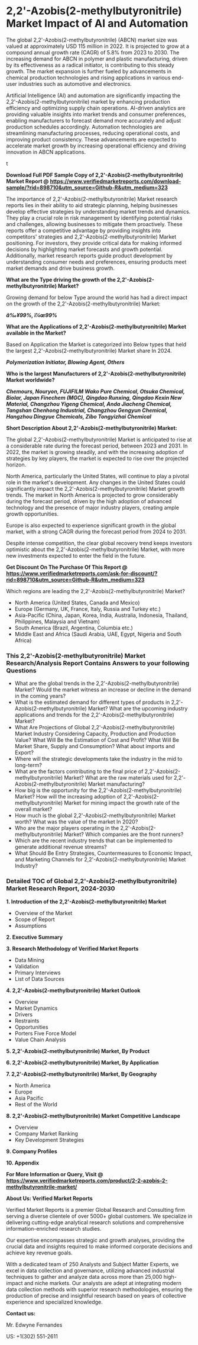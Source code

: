 <meta name="title" content="Global 2,2'-Azobis(2-methylbutyronitrile) Market Impact of AI and Automation"><meta name="description" content="The global 2,2'-Azobis(2-methylbutyronitrile) (ABCN) market size was valued at approximately USD 115 million in 2022. It is projected to grow at a compound annual grow"><meta name="title" content="2,2'-Azobis(2-methylbutyronitrile) Market Size, Share, Scope, Trends, Growth, Opportunities, Analysis, Forecast"><h1>2,2'-Azobis(2-methylbutyronitrile) Market Impact of AI and Automation</h1><p>The global 2,2'-Azobis(2-methylbutyronitrile) (ABCN) market size was valued at approximately USD 115 million in 2022. It is projected to grow at a compound annual growth rate (CAGR) of 5.8% from 2023 to 2030. The increasing demand for ABCN in polymer and plastic manufacturing, driven by its effectiveness as a radical initiator, is contributing to this steady growth. The market expansion is further fueled by advancements in chemical production technologies and rising applications in various end-user industries such as automotive and electronics.</p><p>Artificial Intelligence (AI) and automation are significantly impacting the 2,2'-Azobis(2-methylbutyronitrile) market by enhancing production efficiency and optimizing supply chain operations. AI-driven analytics are providing valuable insights into market trends and consumer preferences, enabling manufacturers to forecast demand more accurately and adjust production schedules accordingly. Automation technologies are streamlining manufacturing processes, reducing operational costs, and improving product consistency. These advancements are expected to accelerate market growth by increasing operational efficiency and driving innovation in ABCN applications.</p>t</p><p id="" class=""><strong>Download Full PDF Sample Copy of 2,2'-Azobis(2-methylbutyronitrile) Market Report @ <a href="https://www.verifiedmarketreports.com/download-sample/?rid=898710&utm_source=Github-R&utm_medium=323" target="_blank">https://www.verifiedmarketreports.com/download-sample/?rid=898710&utm_source=Github-R&utm_medium=323</a></strong></p><p>The importance of&nbsp;2,2'-Azobis(2-methylbutyronitrile) Market research reports lies in their ability to aid strategic planning, helping businesses develop effective strategies by understanding market trends and dynamics. They play a crucial role in risk management by identifying potential risks and challenges, allowing businesses to mitigate them proactively. These reports offer a competitive advantage by providing insights into competitors' strategies and 2,2'-Azobis(2-methylbutyronitrile) Market positioning. For investors, they provide critical data for making informed decisions by highlighting market forecasts and growth potential. Additionally, market research reports guide product development by understanding consumer needs and preferences, ensuring products meet market demands and drive business growth.</p><p><strong>What are the&nbsp;Type driving the growth of the 2,2'-Azobis(2-methylbutyronitrile) Market?</strong></p><p id="" class="">Growing demand for below Type around the world has had a direct impact on the growth of the 2,2'-Azobis(2-methylbutyronitrile) Market:</p><em><strong>â‰¥99%, ï¼œ99%</strong></em></p><strong>What are the&nbsp;Applications&nbsp;of 2,2'-Azobis(2-methylbutyronitrile) Market available in the Market?</strong></p><p id="" class="">Based on Application the Market is categorized into Below types that held the largest 2,2'-Azobis(2-methylbutyronitrile) Market share In 2024.</p><em><strong>Polymerization Initiator, Blowing Agent, Others</strong></em></p><strong>Who is the largest Manufacturers of 2,2'-Azobis(2-methylbutyronitrile) Market worldwide?</strong></p><p><em><strong>Chemours, Nouryon, FUJIFILM Wako Pure Chemical, Otsuka Chemical, Biolar, Japan Finechem (MGC), Qingdao Runxing, Qingdao Kexin New Material, Changzhou Yigeng Chemical, Anda Jiacheng Chemical, Tangshan Chenhong Industrial, Changzhou Gengyun Chemical, Hangzhou Dingyue Chemicals, Zibo Tongyizhai Chemical</strong></em></p><p id="" class=""><strong>Short Description About 2,2'-Azobis(2-methylbutyronitrile) Market:</strong></p><p>The global 2,2'-Azobis(2-methylbutyronitrile) Market is anticipated to rise at a considerable rate during the forecast period, between 2023 and 2031. In 2022, the market is growing steadily, and with the increasing adoption of strategies by key players, the market is expected to rise over the projected horizon.</p><p>North America, particularly the United States, will continue to play a pivotal role in the market's development. Any changes in the United States could significantly impact the 2,2'-Azobis(2-methylbutyronitrile) Market growth trends. The market in North America is projected to grow considerably during the forecast period, driven by the high adoption of advanced technology and the presence of major industry players, creating ample growth opportunities.</p><p>Europe is also expected to experience significant growth in the global market, with a strong CAGR during the forecast period from 2024 to 2031.</p><p>Despite intense competition, the clear global recovery trend keeps investors optimistic about the 2,2'-Azobis(2-methylbutyronitrile) Market, with more new investments expected to enter the field in the future.</p><p id="" class=""><strong>Get Discount On The Purchase Of This Report @ <a href="https://www.verifiedmarketreports.com/ask-for-discount/?rid=898710&utm_source=Github-R&utm_medium=323" target="_blank">https://www.verifiedmarketreports.com/ask-for-discount/?rid=898710&utm_source=Github-R&utm_medium=323</a></strong></p>Which regions are leading the 2,2'-Azobis(2-methylbutyronitrile) Market?</p><ul><li>North America (United States, Canada and Mexico)</li><li>Europe (Germany, UK, France, Italy, Russia and Turkey etc.)</li><li>Asia-Pacific (China, Japan, Korea, India, Australia, Indonesia, Thailand, Philippines, Malaysia and Vietnam)</li><li>South America (Brazil, Argentina, Columbia etc.)</li><li>Middle East and Africa (Saudi Arabia, UAE, Egypt, Nigeria and South Africa)</li></ul><h3 id="" class="">This 2,2'-Azobis(2-methylbutyronitrile) Market Research/Analysis Report Contains Answers to your following Questions</h3><ul><li>What are the global trends in the 2,2'-Azobis(2-methylbutyronitrile) Market? Would the market witness an increase or decline in the demand in the coming years?</li><li>What is the estimated demand for different types of products in 2,2'-Azobis(2-methylbutyronitrile) Market? What are the upcoming industry applications and trends for the 2,2'-Azobis(2-methylbutyronitrile) Market?</li><li>What Are Projections of Global 2,2'-Azobis(2-methylbutyronitrile) Market Industry Considering Capacity, Production and Production Value? What Will Be the Estimation of Cost and Profit? What Will Be Market Share, Supply and Consumption? What about imports and Export?</li><li>Where will the strategic developments take the industry in the mid to long-term?</li><li>What are the factors contributing to the final price of 2,2'-Azobis(2-methylbutyronitrile) Market? What are the raw materials used for 2,2'-Azobis(2-methylbutyronitrile) Market manufacturing?</li><li>How big is the opportunity for the 2,2'-Azobis(2-methylbutyronitrile) Market? How will the increasing adoption of 2,2'-Azobis(2-methylbutyronitrile) Market for mining impact the growth rate of the overall market?</li><li>How much is the global 2,2'-Azobis(2-methylbutyronitrile) Market worth? What was the value of the market In 2020?</li><li>Who are the major players operating in the 2,2'-Azobis(2-methylbutyronitrile) Market? Which companies are the front runners?</li><li>Which are the recent industry trends that can be implemented to generate additional revenue streams?</li><li>What Should Be Entry Strategies, Countermeasures to Economic Impact, and Marketing Channels for 2,2'-Azobis(2-methylbutyronitrile) Market Industry?</li></ul><h3 id="" class="">Detailed TOC of Global 2,2'-Azobis(2-methylbutyronitrile) Market Research Report, 2024-2030</h3><p id="" class=""><strong>1. Introduction of the 2,2'-Azobis(2-methylbutyronitrile) Market</strong></p><ul><li>Overview of the Market</li><li>Scope of Report</li><li>Assumptions</li></ul><p id="" class=""><strong>2. Executive Summary</strong></p><p id="" class=""><strong>3. Research Methodology of Verified Market Reports</strong></p><ul><li>Data Mining</li><li>Validation</li><li>Primary Interviews</li><li>List of Data Sources</li></ul><p id="" class=""><strong>4. 2,2'-Azobis(2-methylbutyronitrile) Market Outlook</strong></p><ul><li>Overview</li><li>Market Dynamics</li><li>Drivers</li><li>Restraints</li><li>Opportunities</li><li>Porters Five Force Model</li><li>Value Chain Analysis</li></ul><p id="" class=""><strong>5. 2,2'-Azobis(2-methylbutyronitrile) Market, By Product</strong></p><p id="" class=""><strong>6. 2,2'-Azobis(2-methylbutyronitrile) Market, By Application</strong></p><p id="" class=""><strong>7. 2,2'-Azobis(2-methylbutyronitrile) Market, By Geography</strong></p><ul><li>North America</li><li>Europe</li><li>Asia Pacific</li><li>Rest of the World</li></ul><p id="" class=""><strong>8. 2,2'-Azobis(2-methylbutyronitrile) Market Competitive Landscape</strong></p><ul><li>Overview</li><li>Company Market Ranking</li><li>Key Development Strategies</li></ul><p id="" class=""><strong>9. Company Profiles</strong></p><p id="" class=""><strong>10. Appendix</strong></p><p id="" class=""><strong>For More Information or Query, Visit @ <a href="https://www.verifiedmarketreports.com/product/2-2-azobis-2-methylbutyronitrile-market/" target="_blank">https://www.verifiedmarketreports.com/product/2-2-azobis-2-methylbutyronitrile-market/</a></strong></p><p id="" class=""><strong>About Us: Verified Market Reports</strong></p><p id="" class="">Verified Market Reports is a premier Global Research and Consulting firm serving a diverse clientele of over 5000+ global customers. We specialize in delivering cutting-edge analytical research solutions and comprehensive information-enriched research studies.</p><p id="" class="">Our expertise encompasses strategic and growth analyses, providing the crucial data and insights required to make informed corporate decisions and achieve key revenue goals.</p><p id="" class="">With a dedicated team of 250 Analysts and Subject Matter Experts, we excel in data collection and governance, utilizing advanced industrial techniques to gather and analyze data across more than 25,000 high-impact and niche markets. Our analysts are adept at integrating modern data collection methods with superior research methodologies, ensuring the production of precise and insightful research based on years of collective experience and specialized knowledge.</p><p id="" class=""><strong>Contact us:</strong></p><p id="" class="">Mr. Edwyne Fernandes</p><p id="" class="">US: +1(302) 551-2611</p>